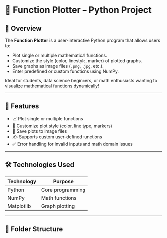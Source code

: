 # 🧮 Function Plotter – Python Project

## 📌 Overview

The **Function Plotter** is a user-interactive Python program that allows users to:

- Plot single or multiple mathematical functions.
- Customize the style (color, linestyle, marker) of plotted graphs.
- Save graphs as image files (`.png`, `.jpg`, etc.).
- Enter predefined or custom functions using NumPy.

Ideal for students, data science beginners, or math enthusiasts wanting to visualize mathematical functions dynamically!

---

## 🚀 Features

- 📈 Plot single or multiple functions
- 🎨 Customize plot style (color, line type, markers)
- 💾 Save plots to image files
- ✍️ Supports custom user-defined functions
- ✅ Error handling for invalid inputs and math domain issues

---

## 🛠️ Technologies Used

| Technology    | Purpose             |
|---------------|---------------------|
| Python        | Core programming    |
| NumPy         | Math functions      |
| Matplotlib    | Graph plotting      |

---

## 🧱 Folder Structure

